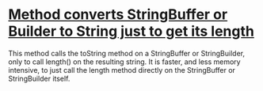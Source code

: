 # [Method converts StringBuffer or Builder to String just to get its length](http://fb-contrib.sourceforge.net/bugdescriptions.html#SPP_USE_STRINGBUILDER_LENGTH)

This method calls the toString method on a StringBuffer or StringBuilder, only to call length() on the resulting
			string. It is faster, and less memory intensive, to just call the length method directly on the StringBuffer or StringBuilder
			itself.